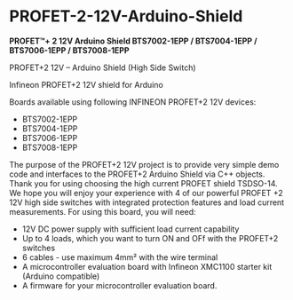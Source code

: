 # PROFET-2-12V-Arduino-Shield
**PROFET™+ 2 12V Arduino Shield BTS7002-1EPP / BTS7004-1EPP / BTS7006-1EPP / BTS7008-1EPP**

PROFET+2 12V – Arduino Shield (High Side Switch)

Infineon PROFET+2 12V shield for Arduino

Boards available using following INFINEON PROFET+2 12V devices:
- BTS7002-1EPP 
- BTS7004-1EPP 
- BTS7006-1EPP 
- BTS7008-1EPP

The purpose of the PROFET+2 12V project is to provide very simple demo code and interfaces to the PROFET+2 Arduino Shield via C++ objects.
Thank you for using choosing the high current PROFET shield TSDSO-14. We hope you will enjoy your experience with 4 of our powerful PROFET +2 12V high side switches with integrated protection features and load current measurements.
For using this board, you will need:
- 12V DC power supply with sufficient load current capability
- Up to 4 loads, which you want to turn ON and OFf with the PROFET+2 switches
- 6 cables - use maximum 4mm² with the wire terminal
- A microcontroller evaluation board with Infineon XMC1100 starter kit (Arduino compatible)
- A firmware for your microcontroller evaluation board.

